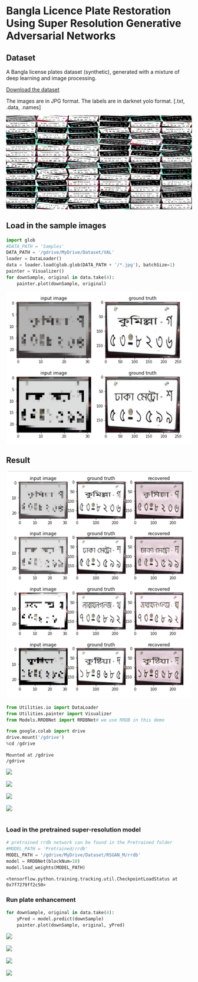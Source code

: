 # Bangla Licence Plate Restoration Using Super Resolution Generative Adversarial Networks
## Dataset

A Bangla license plates dataset (synthetic), generated with a mixture of deep learning and image processing.

[Download the dataset](https://github.com/zabir-nabil/bangla-synthetic-license-plates/)

The images are in JPG format. The labels are in darknet yolo format. [.txt, .data, .names]

![Samples](/Samples/dataset.jpg)

<div class="cell markdown" id="nYZIRiBYyXnj">

## Load in the sample images

</div>

<div class="cell code" data-colab="{&quot;height&quot;:813,&quot;base_uri&quot;:&quot;https://localhost:8080/&quot;}" id="gcApcEuJyXnl" data-outputId="53c33cd2-5c7d-48ce-8a92-54141e22ddc5">

``` python
import glob
#DATA_PATH = 'Samples'
DATA_PATH = '/gdrive/MyDrive/Dataset/VAL'
loader = DataLoader()
data = loader.load(glob.glob(DATA_PATH + '/*.jpg'), batchSize=1)
painter = Visualizer()
for downSample, original in data.take(4):
    painter.plot(downSample, original)
```
    
![Samples](/Samples/Capture.PNG)
## Result

![Samples](/Samples/Capture2.PNG)

<div class="cell code" id="BNlclbC6yXne">

``` python
from Utilities.io import DataLoader
from Utilities.painter import Visualizer
from Models.RRDBNet import RRDBNet# we use RRDB in this demo
```

</div>

<div class="cell code" data-colab="{&quot;base_uri&quot;:&quot;https://localhost:8080/&quot;}" id="xnfLpU80iP5M" data-outputId="3bd78aa7-5054-4eef-d5f5-26fdb3901006">

``` python
from google.colab import drive
drive.mount('/gdrive')
%cd /gdrive
```

<div class="output stream stdout">

    Mounted at /gdrive
    /gdrive

</div>

</div>



<div class="output display_data">

![](f211e0a2aa6b0b2091ff89d6123d14bf1cf8dee5.png)

</div>

<div class="output display_data">

![](e3df91ee1ba52880406991cd7f64493ef499d6a3.png)

</div>

<div class="output display_data">

![](5770eb02c76b69651eccdcde83fc02aa9cb818ca.png)

</div>

<div class="output display_data">

![](30bf213a069cbb8587a49e6ea404acdfec0ab312.png)

</div>

</div>

<div class="cell code" id="VajnA9PA-CVs">

``` python
```

</div>

<div class="cell markdown" id="eSjo1W7JyXnn">

### Load in the pretrained super-resolution model

</div>

<div class="cell code" data-colab="{&quot;base_uri&quot;:&quot;https://localhost:8080/&quot;}" id="XmXtQ6WEyXnn" data-outputId="40404df6-74a9-4a80-af7f-4e3aa699e997">

``` python
# pretrained rrdb network can be found in the Pretrained folder
#MODEL_PATH = 'Pretrained/rrdb'
MODEL_PATH = '/gdrive/MyDrive/Dataset/RSGAN_M/rrdb'
model = RRDBNet(blockNum=10)
model.load_weights(MODEL_PATH)
```

<div class="output execute_result" data-execution_count="5">

    <tensorflow.python.training.tracking.util.CheckpointLoadStatus at 0x7f7279ff2c50>

</div>

</div>

<div class="cell markdown" id="czW31pYMyXno">

### Run plate enhancement

</div>

<div class="cell code" data-colab="{&quot;height&quot;:597,&quot;base_uri&quot;:&quot;https://localhost:8080/&quot;}" id="zHTBhifayXno" data-outputId="2898ee91-b6ef-47c1-ec53-2f939c137c81">

``` python
for downSample, original in data.take(4):
    yPred = model.predict(downSample)
    painter.plot(downSample, original, yPred)
```

<div class="output display_data">

![](d1743b66171afaeb9afa735090f8eb56f827e670.png)

</div>

<div class="output display_data">

![](0544983403ad2b4d685882874bc6483d407eead8.png)

</div>

<div class="output display_data">

![](Capture.PNG)

</div>

<div class="output display_data">

![](59b39de234d445a662fe54c39dbb04666c52095b.png)

</div>

</div>

<div class="cell code" id="twd4LI1qyXnp">

``` python
```

</div>
